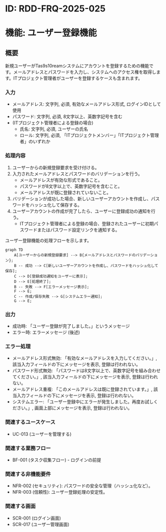 # ID: RDD-FRQ-2025-025

# 機能: ユーザー登録機能

## 概要

新規ユーザーがTas9s10reamシステムにアカウントを登録するための機能です。メールアドレスとパスワードを入力し、システムへのアクセス権を取得します。ITプロジェクト管理者がユーザーを登録するケースも含まれます。

### 入力

- メールアドレス: 文字列, 必須, 有効なメールアドレス形式, ログインIDとして使用
- パスワード: 文字列, 必須, 8文字以上、英数字記号を含む
- (ITプロジェクト管理者による登録の場合)
  - 氏名: 文字列, 必須, ユーザーの氏名
  - ロール: 文字列, 必須, 「ITプロジェクトメンバー」「ITプロジェクト管理者」のいずれか

### 処理内容

1. ユーザーからの新規登録要求を受け付ける。
1. 入力されたメールアドレスとパスワードのバリデーションを行う。
   - メールアドレスが有効な形式であること。
   - パスワードが8文字以上で、英数字記号を含むこと。
   - メールアドレスが既に登録されていないこと。
1. バリデーションが成功した場合、新しいユーザーアカウントを作成し、パスワードをハッシュ化して保存する。
1. ユーザーアカウントの作成が完了したら、ユーザーに登録成功の通知を行う。
   - ITプロジェクト管理者による登録の場合、登録されたユーザーに初期パスワードまたはパスワード設定リンクを通知する。

ユーザー登録機能の処理フローを示します。

```mermaid
graph TD
    A[ユーザーからの新規登録要求] --> B{メールアドレスとパスワードのバリデーション};
    B -- 成功 --> C[新しいユーザーアカウントを作成し、パスワードをハッシュ化して保存];
    C --> D[登録成功通知をユーザーに表示];
    D --> E[処理終了];
    B -- 失敗 --> F[エラーメッセージ表示];
    F --> E;
    C -- 作成/保存失敗 --> G[システムエラー通知];
    G --> E;
```

### 出力

- 成功時: 「ユーザー登録が完了しました。」というメッセージ
- エラー時: エラーメッセージ (後述)

### エラー処理

- メールアドレス形式無効: 「有効なメールアドレスを入力してください。」, 該当入力フィールドの下にメッセージを表示, 登録は行われない。
- パスワード形式無効: 「パスワードは8文字以上で、英数字記号を組み合わせてください。」, 該当入力フィールドの下にメッセージを表示, 登録は行われない。
- メールアドレス重複: 「このメールアドレスは既に登録されています。」, 該当入力フィールドの下にメッセージを表示, 登録は行われない。
- システムエラー: 「ユーザー登録中にエラーが発生しました。再度お試しください。」, 画面上部にメッセージを表示, 登録は行われない。

### 関連するユースケース

- UC-013 (ユーザーを管理する)

### 関連する業務フロー

- BF-001 (タスク収集フロー) - ログインの前提

### 関連する非機能要件

- NFR-002 (セキュリティ): パスワードの安全な管理（ハッシュ化など）。
- NFR-003 (信頼性): ユーザー登録処理の安定性。

### 関連する画面

- SCR-001 (ログイン画面)
- SCR-017 (ユーザー管理画面)
